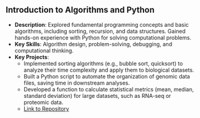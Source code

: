 ## Introduction to Algorithms and Python

- **Description**: Explored fundamental programming concepts and basic algorithms, including sorting, recursion, and data structures. Gained hands-on experience with Python for solving computational problems.  
- **Key Skills**: Algorithm design, problem-solving, debugging, and computational thinking.  
- **Key Projects**:  
  - Implemented sorting algorithms (e.g., bubble sort, quicksort) to analyze their time complexity and apply them to biological datasets.  
  - Built a Python script to automate the organization of genomic data files, saving time in downstream analyses.  
  - Developed a function to calculate statistical metrics (mean, median, standard deviation) for large datasets, such as RNA-seq or proteomic data.  
  - [Link to Repository](https://github.com/your-repo-link)
